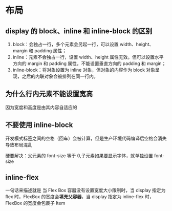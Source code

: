 # 布局

## display 的 block、inline 和 inline-block 的区别

1. block：会独占一行，多个元素会另起一行，可以设置 width、height、margin 和 padding 属性；
2. inline：元素不会独占一行，设置 width、height 属性无效。但可以设置水平方向的 margin 和 padding 属性，不能设置垂直方向的 padding 和 margin；
3. inline-block：将对象设置为 inline 对象，但对象的内容作为 block 对象呈现，之后的内联对象会被排列在同一行内。

## 为什么行内元素不能设置宽高

因为宽度和高度是由其内容自适应的

## 不要使用 inline-block

开发模式标签之间的空格（回车）会被计算，但是生产环境代码编译后空格会消失
导致布局混乱

硬要解决：父元素的 font-size 等于 0,子元素如果要显示字体，就单独设置 font-size

## inline-flex

一句话来描述就是 当 Flex Box 容器没有设置宽度大小限制时，当 display 指定为 flex 时，FlexBox 的宽度会**填充父容器**，当 display 指定为 inline-flex 时，FlexBox 的宽度会包裹子 Item
